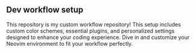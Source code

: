 ## Dev workflow setup

This repository is my custom workflow repository! This setup includes custom color schemes, essential plugins, and personalized settings designed to enhance your coding experience. Dive in and customize your Neovim environment to fit your workflow perfectly.
